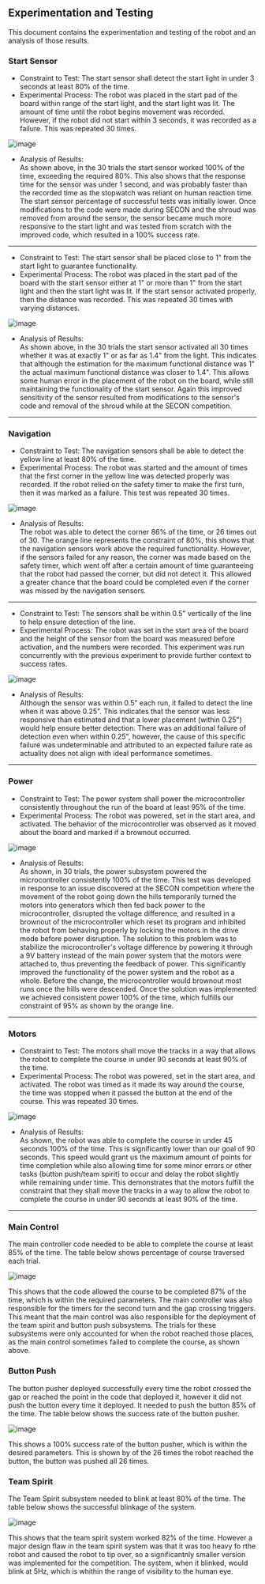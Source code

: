 ## Experimentation and Testing

 This document contains the experimentation and testing of the robot and an analysis of those results. 

### Start Sensor

- Constraint to Test: The start sensor shall detect the start light in under 3 seconds at least 80% of the time.
- Experimental Process: The robot was placed in the start pad of the board within range of the start light, and the start light was lit. The amount of time until the robot begins movement was recorded. However, if the robot did not start within 3 seconds, it was recorded as a failure. This was repeated 30 times.

![image](https://github.com/cebttu/CapstoneTeam1/assets/143427017/347640dd-8cce-404f-bac4-75ec6ecef214)

- Analysis of Results:
<br> As shown above, in the 30 trials the start sensor worked 100% of the time, exceeding the required 80%. This also shows that the response time for the sensor was under 1 second, and was probably faster than the recorded time as the stopwatch was reliant on human reaction time. The start sensor percentage of successful tests was initially lower. Once modifications to the code were made during SECON and the shroud was removed from around the sensor, the sensor became much more responsive to the start light and was tested from scratch with the improved code, which resulted in a 100% success rate.

***

- Constraint to Test: The start sensor shall be placed close to 1" from the start light to guarantee functionality.
- Experimental Process: The robot was placed in the start pad of the board with the start sensor either at 1" or more than 1" from the start light and then the start light was lit. If the start sensor activated properly, then the distance was recorded. This was repeated 30 times with varying distances.
  
![image](https://github.com/cebttu/CapstoneTeam1/assets/143427017/ab4c1910-a1e7-4267-8429-1f1b4b3e1185)

- Analysis of Results:
<br> As shown above, in the 30 trials the start sensor activated all 30 times whether it was at exactly 1" or as far as 1.4" from the light. This indicates that although the estimation for the maximum functional distance was 1" the actual maximum functional distance was closer to 1.4". This allows some human error in the placement of the robot on the board, while still maintaining the functionality of the start sensor. Again this improved sensitivity of the sensor resulted from modifications to the sensor's code and removal of the shroud while at the SECON competition.

***
### Navigation

- Constraint to Test: The navigation sensors shall be able to detect the yellow line at least 80% of the time.
- Experimental Process: The robot was started and the amount of times that the first corner in the yellow line was detected properly was recorded. If the robot relied on the safety timer to make the first turn, then it was marked as a failure. This test was repeated 30 times.

![image](https://github.com/cebttu/CapstoneTeam1/assets/143427017/b797fe52-b71d-49ee-bb75-8bd39f5c46ce)

- Analysis of Results:
<br> The robot was able to detect the corner 86% of the time, or 26 times out of 30. The orange line represents the constraint of 80%, this shows that the navigation sensors work above the required functionality. However, if the sensors failed for any reason, the corner was made based on the safety timer, which went off after a certain amount of time guaranteeing that the robot had passed the corner, but did not detect it. This allowed a greater chance that the board could be completed even if the corner was missed by the navigation sensors. 

***
- Constraint to Test: The sensors shall be within 0.5" vertically of the line to help ensure detection of the line.
- Experimental Process: The robot was set in the start area of the board and the height of the sensor from the board was measured before activation, and the numbers were recorded. This experiment was run concurrently with the previous experiment to provide further context to success rates.

![image](https://github.com/cebttu/CapstoneTeam1/assets/143427017/67c7f410-a841-43b9-a30d-453d43f206fe)

- Analysis of Results:
<br> Although the sensor was within 0.5" each run, it failed to detect the line when it was above 0.25". This indicates that the sensor was less responsive than estimated and that a lower placement (within 0.25") would help ensure better detection. There was an additional failure of detection even when within 0.25", however, the cause of this specific failure was undeterminable and attributed to an expected failure rate as actuality does not align with ideal performance sometimes.

***
### Power

- Constraint to Test: The power system shall power the microcontroller consistently throughout the run of the board at least 95% of the time.
- Experimental Process: The robot was powered, set in the start area, and activated. The behavior of the microcontroller was observed as it moved about the board and marked if a brownout occurred.

![image](https://github.com/cebttu/CapstoneTeam1/assets/143427017/fd06b150-61d0-4539-b977-8105c2635710)

- Analysis of Results:
<br> As shown, in 30 trials, the power subsystem powered the microcontroller consistently 100% of the time. This test was developed in response to an issue discovered at the SECON competition where the movement of the robot going down the hills temporarily turned the motors into generators which then fed back power to the microcontroller, disrupted the voltage difference, and resulted in a brownout of the microcontroller which reset its program and inhibited the robot from behaving properly by locking the motors in the drive mode before power disruption. The solution to this problem was to stabilize the microcontroller's voltage difference by powering it through a 9V battery instead of the main power system that the motors were attached to, thus preventing the feedback of power. This significantly improved the functionality of the power system and the robot as a whole. Before the change, the microcontroller would brownout most runs once the hills were descended. Once the solution was implemented we achieved consistent power 100% of the time, which fulfills our constraint of 95% as shown by the orange line.

***
### Motors

- Constraint to Test: The motors shall move the tracks in a way that allows the robot to complete the course in under 90 seconds at least 90% of the time.
- Experimental Process: The robot was powered, set in the start area, and activated. The robot was timed as it made its way around the course, the time was stopped when it passed the button at the end of the course. This was repeated 30 times.

![image](https://github.com/cebttu/CapstoneTeam1/assets/143427017/fda5c17e-8859-43e8-a6a4-06c611938467)

- Analysis of Results:
<br> As shown, the robot was able to complete the course in under 45 seconds 100% of the time. This is significantly lower than our goal of 90 seconds. This speed would grant us the maximum amount of points for time completion while also allowing time for some minor errors or other tasks (button push/team spirit) to occur and delay the robot slightly while remaining under time. This demonstrates that the motors fulfill the constraint that they shall move the tracks in a way to allow the robot to complete the course in under 90 seconds at least 90% of the time.

***
### Main Control

The main controller code needed to be able to complete the course at least 85% of the time. The table below shows percentage of course traversed each trial.

![image](https://github.com/cebttu/CapstoneTeam1/assets/143427017/a8e9cd95-c6c8-4694-9917-4931f2e0640b)

This shows that the code allowed the course to be completed 87% of the time, which is within the required parameters. The main controller was also responsible for the timers for the second turn and the gap crossing triggers. This meant that the main control was also responsible for the deployment of the team spirit and button push subsystems. The trials for these subsystems were only accounted for when the robot reached those places, as the main control sometimes failed to complete the course, as shown above.

### Button Push

The button pusher deployed successfully every time the robot crossed the gap or reached the point in the code that deployed it, however it did not push the button every time it deployed. It needed to push the button 85% of the time. The table below shows the success rate of the button pusher.

![image](https://github.com/cebttu/CapstoneTeam1/assets/143427017/45f9c7a4-0510-457c-ad99-9dd19ae779ad)


This shows a 100% success rate of the button pusher, which is within the desired parameters. This is shown by of the 26 times the robot reached the button, the button was pushed all 26 times.

### Team Spirit

The Team Spirit subsystem needed to blink at least 80% of the time. The table below shows the successful blinkage of the system.

![image](https://github.com/cebttu/CapstoneTeam1/assets/143427017/5f764108-d8af-4c67-8b90-d69f989f2182)

This shows that the team spirit system worked 82% of the time. However a major design flaw in the team spirit system was that it was too heavy fo rthe robot and caused the robot to tip over, so a significantnly smaller version was implemented for the competition. The system, when it blinked, would blink at 5Hz, which is whithin the range of visibility to the human eye.
